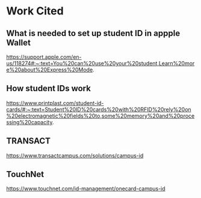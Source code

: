 # Work Cited
## What is needed to set up student ID in appple Wallet
https://support.apple.com/en-us/118274#:~:text=You%20can%20use%20your%20student,Learn%20more%20about%20Express%20Mode.
## How student IDs work
https://www.printplast.com/student-id-cards/#:~:text=Student%20ID%20cards%20with%20RFID%20rely%20on%20electromagnetic%20fields%20to,some%20memory%20and%20processing%20capacity.
## TRANSACT
https://www.transactcampus.com/solutions/campus-id
## TouchNet
https://www.touchnet.com/id-management/onecard-campus-id
